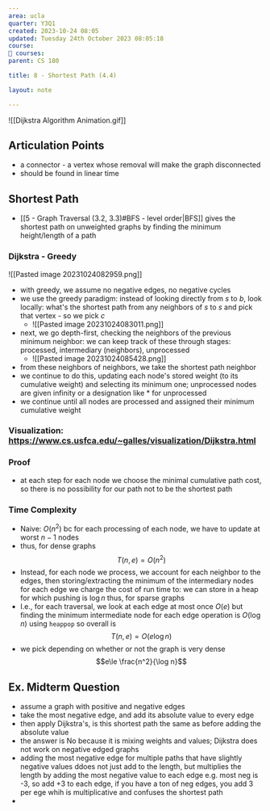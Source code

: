 ```yaml
---
area: ucla
quarter: Y3Q1
created: 2023-10-24 08:05
updated: Tuesday 24th October 2023 08:05:18
course: 
📕 courses:
parent: CS 180

title: 8 - Shortest Path (4.4)

layout: note

---
```

![[Dijkstra Algorithm Animation.gif]]

## Articulation Points
- a connector - a vertex whose removal will make the graph disconnected
- should be found in linear time
## Shortest Path
- [[5 - Graph Traversal (3.2, 3.3)#BFS - level order|BFS]]  gives the shortest path on unweighted graphs by finding the minimum height/length of a path
### Dijkstra - Greedy
![[Pasted image 20231024082959.png]]
- with greedy, we assume no negative edges, no negative cycles
- we use the greedy paradigm: instead of looking directly from $s$ to $b$, look locally: what's the shortest path from any neighbors of $s$ to $s$ and pick that vertex - so we pick $c$
	- ![[Pasted image 20231024083011.png]]
- next, we go depth-first, checking the neighbors of the previous minimum neighbor: we can keep track of these through stages: processed, intermediary (neighbors), unprocessed
	- ![[Pasted image 20231024085428.png]]
- from these neighbors of neighbors, we take the shortest path neighbor
- we continue to do this, updating each node's stored weight (to its cumulative weight) and selecting its minimum one; unprocessed nodes are given infinity or a designation like \* for unprocessed
- we continue until all nodes are processed and assigned their minimum cumulative weight
### Visualization: https://www.cs.usfca.edu/~galles/visualization/Dijkstra.html
### Proof
- at each step for each node we choose the minimal cumulative path cost, so there is no possibility for our path not to be the shortest path
### Time Complexity
- Naive: $O(n^2)$ bc for each processing of each node, we have to update at worst $n-1$ nodes
- thus, for dense graphs $$T(n,e)=O(n^2)$$
- Instead, for each node we process, we account for each neighbor to the edges, then storing/extracting the minimum of the intermediary nodes for each edge we charge the cost of run time to: we can store in a heap for which pushing is $\log n$ thus, for sparse graphs
- I.e., for each traversal, we look at each edge at most once  $O(e)$ but finding the minimum intermediate node for each edge operation is $O(\log n)$ using `heappop` so overall is $$T(n,e)=O(e\log n)$$
- we pick depending on whether or not the graph is very dense$$e\le \frac{n^2}{\log n}$$

## Ex. Midterm Question
- assume a graph with positive and negative edges
- take the most negative edge, and add its absolute value to every edge
- then apply Dijkstra's, is this shortest path the same as before adding the absolute value
- the answer is No because it is mixing weights and values; Dijkstra does not work on negative edged graphs
- adding the most negative edge for multiple paths that have slightly negative values ddoes not just add to the length, but multiplies the length by adding the most negative value to each edge e.g. most neg is -3, so add +3 to each edge, if you have a ton of neg edges, you add 3 per ege whih is multiplicative and confuses the shortest path
- 